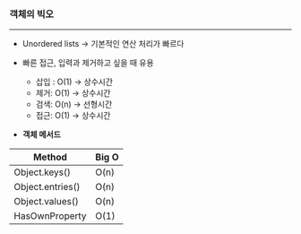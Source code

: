 ### 객체의 빅오

---

- Unordered lists → 기본적인 연산 처리가 빠르다
- 빠른 접근, 입력과 제거하고 싶을 때 유용
    - 삽입 : O(1) → 상수시간
    - 제거: O(1) → 상수시간
    - 검색: O(n)  → 선형시간
    - 접근: O(1) → 상수시간

- **객체 메서드**

| Method | Big O |
| --- | --- |
| Object.keys() | O(n) |
| Object.entries() | O(n) |
| Object.values() | O(n) |
| HasOwnProperty | O(1) |

